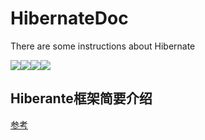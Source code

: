# HibernateDoc

There are some instructions about Hibernate

![](https://camo.githubusercontent.com/3ba433e9aaff8fb8749c3fa980ff5839515057f8/687474703a2f2f70726f677265737365642e696f2f6261722f32383f7469746c653d70726f6772657373)<img src="https://img.shields.io/github/license/sivanWu0222/HibernateDoc.svg"></img><img src="https://img.shields.io/badge/HibernateDoc-Progress-green.svg"></img><img src="https://img.shields.io/circleci/project/github/RedSparr0w/node-csgo-parser.svg"></img>

## Hiberante框架简要介绍
<a href="http://www.sivan0222.cn/2017/11/12/Hibernate%E5%85%A5%E9%97%A8">参考</a>

